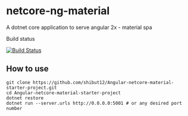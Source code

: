 # netcore-ng-material
A dotnet core application to serve angular 2x - material spa

Build status

[![Build Status](https://travis-ci.org/shibut12/Angular-netcore-material-starter-project.svg?branch=master)](https://travis-ci.org/shibut12/Angular-netcore-material-starter-project)

## How to use

```shell
git clone https://github.com/shibut12/Angular-netcore-material-starter-project.git
cd Angular-netcore-material-starter-project
dotnet restore
dotnet run --server.urls http://0.0.0.0:5001 # or any desired port number
```